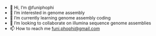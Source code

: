 - 👋 Hi, I’m @funiphophi
- 👀 I’m interested in genome assembly
- 🌱 I’m currently learning genome assembly coding
- 💞️ I’m looking to collaborate on illumina sequence genome assemblies
- 📫 How to reach me funi.phophi@gmail.com

<!---
funiphophi/funiphophi is a ✨ special ✨ repository because its `README.md` (this file) appears on your GitHub profile.
You can click the Preview link to take a look at your changes.
--->
